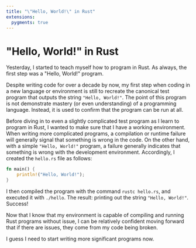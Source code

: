 ```yaml
---
title: "\"Hello, World!\" in Rust"
extensions:
  pygments: true
---
```


# "Hello, World!" in Rust

Yesterday, I started to teach myself how to program in Rust. As always, the first
step was a "Hello, World!" program.

Despite writing code for over a decade by now, my first step when coding in a
new language or environment is still to recreate the canonical test program
that outputs the string `"Hello, World!"`. The point of this program is not
demonstrate mastery (or even understanding) of a programming language. Instead,
it is used to confirm that the program can be run at all.

Before diving in to even a slightly complicated test program as I learn to
program in Rust, I wanted to make sure that I have a working environment. When
writing more complicated programs, a compilation or runtime failure will
generally signal that something is wrong in the code. On the other hand, with a
simple `"Hello, World!"` program, a failure generally indicates that something
is wrong with the development environment. Accordingly, I created the `hello.rs`
file as follows:

```rust
fn main() {
    println!("Hello, World!");
}
```

I then compiled the program with the command `rustc hello.rs`, and executed it
with `./hello`. The result: printing out the string `"Hello, World!"`. Success!

Now that I know that my environment is capable of compiling and running Rust
programs without issue, I can be relatively confident moving forward that if
there are issues, they come from my code being broken.

I guess I need to start writing more significant programs now.
